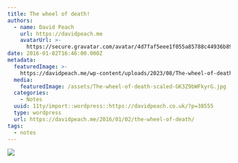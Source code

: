 ```yaml
---
title: The wheel of death!
authors:
  - name: David Peach
    url: https://davidpeach.me
    avatarUrl: >-
      https://secure.gravatar.com/avatar/4d7faf5eee1f055a85788c44936b8995eaab6dfb004e7854ec747ccb272e91ee?s=96&d=mm&r=g
date: 2016-01-02T16:46:00.000Z
metadata:
  featuredImage: >-
    https://davidpeach.me/wp-content/uploads/2023/08/The-wheel-of-death-scaled.jpg
  media:
    featuredImage: /assets/The-wheel-of-death-scaled-GK3Z9bWFkyrG.jpg
  categories:
    - Notes
  uuid: 11ty/import::wordpress::https://davidpeach.co.uk/?p=38555
  type: wordpress
  url: https://davidpeach.me/2016/01/02/the-wheel-of-death/
tags:
  - notes
---
```

[![](/assets/The-wheel-of-death-1024x758-v5DuNqPg26hL.jpg)](/assets/The-wheel-of-death-1024x758-v5DuNqPg26hL.jpg)
